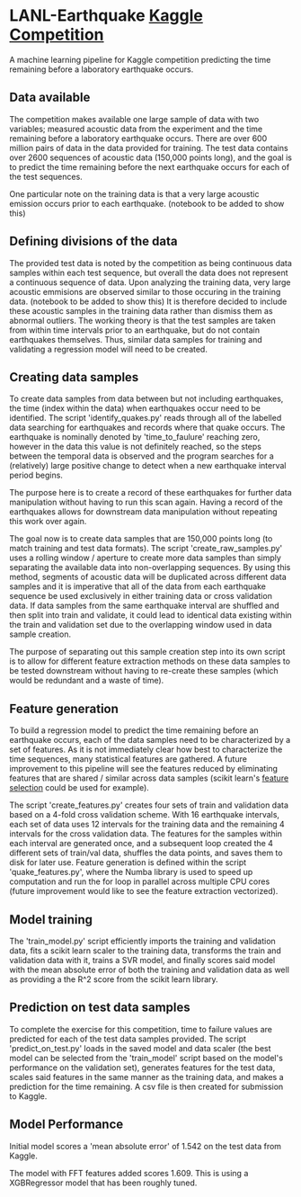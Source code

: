 # LANL-Earthquake [Kaggle Competition](https://www.kaggle.com/c/LANL-Earthquake-Prediction/)
A machine learning pipeline for Kaggle competition predicting the time remaining before a laboratory earthquake occurs. 

## Data available 
The competition makes available one large sample of data with two variables; measured acoustic data from the experiment and the time remaining before a laboratory earthquake occurs. There are over 600 million pairs of data in the data provided for training. The test data contains over 2600 sequences of acoustic data (150,000 points long), and the goal is to predict the time remaining before the next earthquake occurs for each of the test sequences. 

One particular note on the training data is that a very large acoustic emission occurs prior to each earthquake. (notebook to be added to show this)

## Defining divisions of the data
The provided test data is noted by the competition as being continuous data samples within each test sequence, but overall the data does not represent a continuous sequence of data. Upon analyzing the training data, very large acoustic emmisions are observed similar to those occuring in the training data. (notebook to be added to show this) It is therefore decided to include these acoustic samples in the training data rather than dismiss them as abnormal outliers. The working theory is that the test samples are taken from within time intervals prior to an earthquake, but do not contain earthquakes themselves. Thus, similar data samples for training and validating a regression model will need to be created. 

## Creating data samples
To create data samples from data between but not including earthquakes, the time (index within the data) when earthquakes occur need to be identified. The script 'identify_quakes.py' reads through all of the labelled data searching for earthquakes and records where that quake occurs. The earthquake is nominally denoted by 'time_to_faulure' reaching zero, however in the data this value is not definitely reached, so the steps between the temporal data is observed and the program searches for a (relatively) large positive change to detect when a new earthquake interval period begins.

The purpose here is to create a record of these earthquakes for further data manipulation without having to run this scan again.
Having a record of the earthquakes allows for downstream data manipulation without repeating this work over again.

The goal now is to create data samples that are 150,000 points long (to match training and test data formats). The script 'create_raw_samples.py' uses a rolling window / aperture to create more data samples than simply separating the available data into non-overlapping sequences. By using this method, segments of acoustic data will be duplicated across different data samples and it is imperative that all of the data from each earthquake sequence be used exclusively in either training data or cross validation data. If data samples from the same earthquake interval are shuffled and then split into train and validate, it could lead to identical data existing within the train and validation set due to the overlapping window used in data sample creation.

The purpose of separating out this sample creation step into its own script is to allow for different feature extraction methods on these data samples to be tested downstream without having to re-create these samples (which would be redundant and a waste of time).

## Feature generation
To build a regression model to predict the time remaining before an earthquake occurs, each of the data samples need to be characterized by a set of features. As it is not immediately clear how best to characterize the time sequences, many statistical features are gathered. A future improvement to this pipeline will see the features reduced by eliminating features that are shared / similar across data samples (scikit learn's [feature selection](https://scikit-learn.org/stable/modules/feature_selection.html) could be used for example). 

The script 'create_features.py' creates four sets of train and validation data based on a 4-fold cross validation scheme. With 16 earthquake intervals, each set of data uses 12 intervals for the training data and the remaining 4 intervals for the cross validation data. The features for the samples within each interval are generated once, and a subsequent loop created the 4 different sets of train/val data, shuffles the data points, and saves them to disk for later use. Feature generation is defined within the script 'quake_features.py', where the Numba library is used to speed up computation and run the for loop in parallel across multiple CPU cores (future improvement would like to see the feature extraction vectorized). 

## Model training
The 'train_model.py' script efficiently imports the training and validation data, fits a scikit learn scaler to the training data, transforms the train and validation data with it, trains a SVR model, and finally scores said model with the mean absolute error of both the training and validation data as well as providing a the R^2 score from the scikit learn library.

## Prediction on test data samples
To complete the exercise for this competition, time to failure values are predicted for each of the test data samples provided. The script 'predict_on_test.py' loads in the saved model and data scaler (the best model can be selected from the 'train_model' script based on the model's performance on the validation set), generates features for the test data, scales said features in the same manner as the training data, and makes a prediction for the time remaining. A csv file is then created for submission to Kaggle. 

## Model Performance
Initial model scores a 'mean absolute error' of 1.542 on the test data from Kaggle.

The model with FFT features added scores 1.609. This is using a XGBRegressor model that has been roughly tuned.

